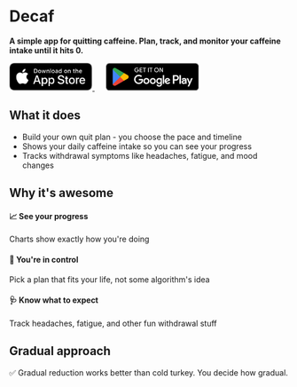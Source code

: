 # Decaf

**A simple app for quitting caffeine. Plan, track, and monitor your caffeine intake until it hits 0.**

<div>
  <a href="https://apps.apple.com/us/app/decaf-quit-caffeine-fast/id6751217376" target="_blank" rel="noopener noreferrer">
    <img src="assets/readme/app_store_badge.svg" alt="App Store" height="50" width="150" style="object-fit: contain;" />
  </a>
  &nbsp;&nbsp;&nbsp;&nbsp;
  <a href="https://play.google.com/store/apps/details?id=com.rootcause.decaf&pcampaignid=web_share" target="_blank" rel="noopener noreferrer">
    <img src="assets/readme/google_play_badge.png" alt="Google Play" height="50" width="168.75" style="object-fit: contain;" />
  </a>
</div>

## What it does

- Build your own quit plan - you choose the pace and timeline
- Shows your daily caffeine intake so you can see your progress
- Tracks withdrawal symptoms like headaches, fatigue, and mood changes

## Why it's awesome

#### 📈 See your progress

Charts show exactly how you're doing

#### 🎯 You're in control

Pick a plan that fits your life, not some algorithm's idea

#### 🩺 Know what to expect

Track headaches, fatigue, and other fun withdrawal stuff

## Gradual approach

✅ Gradual reduction works better than cold turkey. You decide how gradual.

